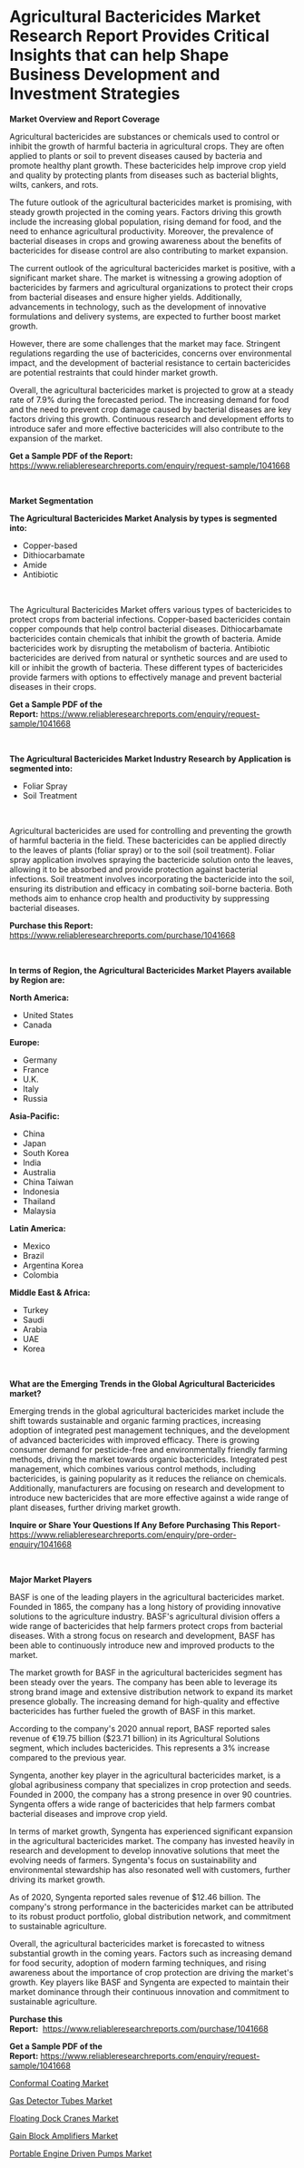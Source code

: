 <p><h1>Agricultural Bactericides Market Research Report Provides Critical Insights that can help Shape Business Development and Investment Strategies</h1></p><p><strong>Market Overview and Report Coverage</strong></p>
<p><p>Agricultural bactericides are substances or chemicals used to control or inhibit the growth of harmful bacteria in agricultural crops. They are often applied to plants or soil to prevent diseases caused by bacteria and promote healthy plant growth. These bactericides help improve crop yield and quality by protecting plants from diseases such as bacterial blights, wilts, cankers, and rots.</p><p>The future outlook of the agricultural bactericides market is promising, with steady growth projected in the coming years. Factors driving this growth include the increasing global population, rising demand for food, and the need to enhance agricultural productivity. Moreover, the prevalence of bacterial diseases in crops and growing awareness about the benefits of bactericides for disease control are also contributing to market expansion.</p><p>The current outlook of the agricultural bactericides market is positive, with a significant market share. The market is witnessing a growing adoption of bactericides by farmers and agricultural organizations to protect their crops from bacterial diseases and ensure higher yields. Additionally, advancements in technology, such as the development of innovative formulations and delivery systems, are expected to further boost market growth.</p><p>However, there are some challenges that the market may face. Stringent regulations regarding the use of bactericides, concerns over environmental impact, and the development of bacterial resistance to certain bactericides are potential restraints that could hinder market growth.</p><p>Overall, the agricultural bactericides market is projected to grow at a steady rate of 7.9% during the forecasted period. The increasing demand for food and the need to prevent crop damage caused by bacterial diseases are key factors driving this growth. Continuous research and development efforts to introduce safer and more effective bactericides will also contribute to the expansion of the market.</p></p>
<p><strong>Get a Sample PDF of the Report:</strong> <a href="https://www.reliableresearchreports.com/enquiry/request-sample/1041668">https://www.reliableresearchreports.com/enquiry/request-sample/1041668</a></p>
<p>&nbsp;</p>
<p><strong>Market Segmentation</strong></p>
<p><strong>The Agricultural Bactericides Market Analysis by types is segmented into:</strong></p>
<p><ul><li>Copper-based</li><li>Dithiocarbamate</li><li>Amide</li><li>Antibiotic</li></ul></p>
<p>&nbsp;</p>
<p><p>The Agricultural Bactericides Market offers various types of bactericides to protect crops from bacterial infections. Copper-based bactericides contain copper compounds that help control bacterial diseases. Dithiocarbamate bactericides contain chemicals that inhibit the growth of bacteria. Amide bactericides work by disrupting the metabolism of bacteria. Antibiotic bactericides are derived from natural or synthetic sources and are used to kill or inhibit the growth of bacteria. These different types of bactericides provide farmers with options to effectively manage and prevent bacterial diseases in their crops.</p></p>
<p><strong>Get a Sample PDF of the Report:</strong>&nbsp;<a href="https://www.reliableresearchreports.com/enquiry/request-sample/1041668">https://www.reliableresearchreports.com/enquiry/request-sample/1041668</a></p>
<p>&nbsp;</p>
<p><strong>The Agricultural Bactericides Market Industry Research by Application is segmented into:</strong></p>
<p><ul><li>Foliar Spray</li><li>Soil Treatment</li></ul></p>
<p>&nbsp;</p>
<p><p>Agricultural bactericides are used for controlling and preventing the growth of harmful bacteria in the field. These bactericides can be applied directly to the leaves of plants (foliar spray) or to the soil (soil treatment). Foliar spray application involves spraying the bactericide solution onto the leaves, allowing it to be absorbed and provide protection against bacterial infections. Soil treatment involves incorporating the bactericide into the soil, ensuring its distribution and efficacy in combating soil-borne bacteria. Both methods aim to enhance crop health and productivity by suppressing bacterial diseases.</p></p>
<p><strong>Purchase this Report:</strong>&nbsp; <a href="https://www.reliableresearchreports.com/purchase/1041668">https://www.reliableresearchreports.com/purchase/1041668</a></p>
<p>&nbsp;</p>
<p><strong>In terms of Region, the Agricultural Bactericides Market Players available by Region are:</strong></p>
<p>
    <p> <strong> North America: </strong>
        <ul>
            <li>United States</li>
            <li>Canada</li>
        </ul>
        </p> 
    <p> <strong> Europe: </strong>
        <ul>
            <li>Germany</li>
            <li>France</li>
            <li>U.K.</li>
            <li>Italy</li>
            <li>Russia</li>
        </ul>
        </p> 
    <p> <strong> Asia-Pacific: </strong>
        <ul>
            <li>China</li>
            <li>Japan</li>
            <li>South Korea</li>
            <li>India</li>
            <li>Australia</li>
            <li>China Taiwan</li>
            <li>Indonesia</li>
            <li>Thailand</li>
            <li>Malaysia</li>
        </ul>
        </p> 
    <p> <strong> Latin America: </strong>
        <ul>
            <li>Mexico</li>
            <li>Brazil</li>
            <li>Argentina Korea</li>
            <li>Colombia</li>
        </ul>
        </p> 
    <p> <strong> Middle East & Africa: </strong>
        <ul>
            <li>Turkey</li>
            <li>Saudi</li>
            <li>Arabia</li>
            <li>UAE</li>
            <li>Korea</li>
        </ul>
    </p>
    </p>
<p>&nbsp;</p>
<p><strong>What are the Emerging Trends in the Global Agricultural Bactericides market?</strong></p>
<p><p>Emerging trends in the global agricultural bactericides market include the shift towards sustainable and organic farming practices, increasing adoption of integrated pest management techniques, and the development of advanced bactericides with improved efficacy. There is growing consumer demand for pesticide-free and environmentally friendly farming methods, driving the market towards organic bactericides. Integrated pest management, which combines various control methods, including bactericides, is gaining popularity as it reduces the reliance on chemicals. Additionally, manufacturers are focusing on research and development to introduce new bactericides that are more effective against a wide range of plant diseases, further driving market growth.</p></p>
<p><strong>Inquire or Share Your Questions If Any Before Purchasing This Report</strong>- <a href="https://www.reliableresearchreports.com/enquiry/pre-order-enquiry/1041668">https://www.reliableresearchreports.com/enquiry/pre-order-enquiry/1041668</a></p>
<p>&nbsp;</p>
<p><strong>Major Market Players</strong></p>
<p><p>BASF is one of the leading players in the agricultural bactericides market. Founded in 1865, the company has a long history of providing innovative solutions to the agriculture industry. BASF's agricultural division offers a wide range of bactericides that help farmers protect crops from bacterial diseases. With a strong focus on research and development, BASF has been able to continuously introduce new and improved products to the market.</p><p>The market growth for BASF in the agricultural bactericides segment has been steady over the years. The company has been able to leverage its strong brand image and extensive distribution network to expand its market presence globally. The increasing demand for high-quality and effective bactericides has further fueled the growth of BASF in this market.</p><p>According to the company's 2020 annual report, BASF reported sales revenue of €19.75 billion ($23.71 billion) in its Agricultural Solutions segment, which includes bactericides. This represents a 3% increase compared to the previous year.</p><p>Syngenta, another key player in the agricultural bactericides market, is a global agribusiness company that specializes in crop protection and seeds. Founded in 2000, the company has a strong presence in over 90 countries. Syngenta offers a wide range of bactericides that help farmers combat bacterial diseases and improve crop yield.</p><p>In terms of market growth, Syngenta has experienced significant expansion in the agricultural bactericides market. The company has invested heavily in research and development to develop innovative solutions that meet the evolving needs of farmers. Syngenta's focus on sustainability and environmental stewardship has also resonated well with customers, further driving its market growth.</p><p>As of 2020, Syngenta reported sales revenue of $12.46 billion. The company's strong performance in the bactericides market can be attributed to its robust product portfolio, global distribution network, and commitment to sustainable agriculture.</p><p>Overall, the agricultural bactericides market is forecasted to witness substantial growth in the coming years. Factors such as increasing demand for food security, adoption of modern farming techniques, and rising awareness about the importance of crop protection are driving the market's growth. Key players like BASF and Syngenta are expected to maintain their market dominance through their continuous innovation and commitment to sustainable agriculture.</p></p>
<p><strong>Purchase this Report:</strong>&nbsp;&nbsp;<a href="https://www.reliableresearchreports.com/purchase/1041668">https://www.reliableresearchreports.com/purchase/1041668</a></p>
<p></p>
<p><strong>Get a Sample PDF of the Report:</strong>&nbsp;<a href="https://www.reliableresearchreports.com/enquiry/request-sample/1041668">https://www.reliableresearchreports.com/enquiry/request-sample/1041668</a></p>
<p><p><a href="https://github.com/amonskiyk/Market-Research-Report-List-1/blob/main/conformal-coating-market.md">Conformal Coating Market</a></p><p><a href="https://medium.com/@kartik.reportprime/gas-detector-tubes-market-the-key-to-successful-business-strategy-forecast-till-2030-2b0bedaead4a">Gas Detector Tubes Market</a></p><p><a href="https://medium.com/@smriti.reportprime/floating-dock-cranes-market-research-report-its-history-and-forecast-2023-to-2030-8b5f57e14a8c">Floating Dock Cranes Market</a></p><p><a href="https://medium.com/@loyceharber/gain-block-amplifiers-market-size-reveals-the-best-marketing-channels-in-global-industry-015f2a2ded94">Gain Block Amplifiers Market</a></p><p><a href="https://medium.com/@chiragreportprime4/portable-engine-driven-pumps-market-size-and-market-trends-complete-industry-overview-2023-to-4bed70f600f0">Portable Engine Driven Pumps Market</a></p></p>
